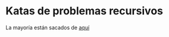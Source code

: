 # Katas de problemas recursivos

La mayoría están sacados de [aquí](https://www.w3resource.com/c-programming-exercises/recursion/index.php)
